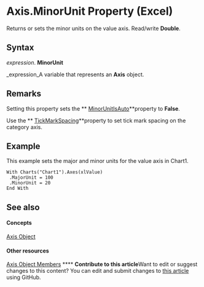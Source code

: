 
# Axis.MinorUnit Property (Excel)

Returns or sets the minor units on the value axis. Read/write  **Double**.


## Syntax

 _expression_. **MinorUnit**

 _expression_A variable that represents an  **Axis** object.


## Remarks

Setting this property sets the  ** [MinorUnitIsAuto](fff34170-5073-9053-4059-83d29ba9d399.md)**property to  **False**.

Use the  ** [TickMarkSpacing](18a23a13-d610-3380-a387-e8f49132dad0.md)**property to set tick mark spacing on the category axis.


## Example

This example sets the major and minor units for the value axis in Chart1.


```
With Charts("Chart1").Axes(xlValue) 
 .MajorUnit = 100 
 .MinorUnit = 20 
End With
```


## See also


#### Concepts


 [Axis Object](7e08c61b-90f4-8d91-0ee2-84283d10b324.md)
#### Other resources


 [Axis Object Members](2b60f79e-339d-a6cf-7ec6-a915b550c634.md)
****   **Contribute to this article**Want to edit or suggest changes to this content? You can edit and submit changes to  [this article](https://github.com/jhershey00/VBA_Excel_Test/OpenXMLCon/articles/64cd6523-19c3-7ebc-9b6b-db02667db4d2.md) using GitHub.

